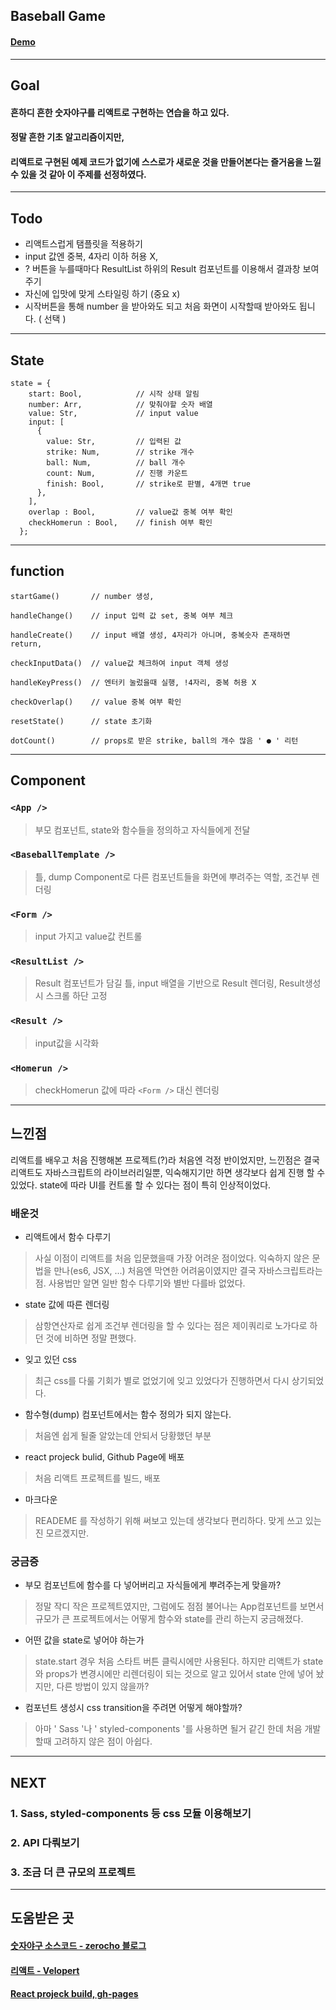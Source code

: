 ## Baseball Game 
#### [Demo](https://kyun92.github.io/react_baseballGame/)
---
## Goal
#### 흔하디 흔한 숫자야구를 리액트로 구현하는 연습을 하고 있다.
#### 정말 흔한 기초 알고리즘이지만,
#### 리액트로 구현된 예제 코드가 없기에 스스로가 새로운 것을 만들어본다는 즐거움을 느낄 수 있을 것 같아 이 주제를 선정하였다.

---
## Todo
- 리액트스럽게 탬플릿을 적용하기
- input 값엔 중복, 4자리 이하 허용 X,
- ? 버튼을 누를때마다 ResultList 하위의 Result 컴포넌트를 이용해서 결과창 보여주기
- 자신에 입맛에 맞게 스타일링 하기 (중요 x)
- 시작버튼을 통해 number 을 받아와도 되고 처음 화면이 시작할때 받아와도 됩니다. ( 선택 )
---
## State 
```
state = {
    start: Bool,            // 시작 상태 알림
    number: Arr,            // 맞춰야할 숫자 배열
    value: Str,             // input value
    input: [
      {
        value: Str,         // 입력된 값
        strike: Num,        // strike 개수
        ball: Num,          // ball 개수
        count: Num,         // 진행 카운트
        finish: Bool,       // strike로 판별, 4개면 true 
      },
    ],  
    overlap : Bool,         // value값 중복 여부 확인
    checkHomerun : Bool,    // finish 여부 확인 
  };
```
---
## function
```
startGame()       // number 생성,

handleChange()    // input 입력 값 set, 중복 여부 체크

handleCreate()    // input 배열 생성, 4자리가 아니며, 중복숫자 존재하면 return, 

checkInputData()  // value값 체크하여 input 객체 생성

handleKeyPress()  // 엔터키 눌렀을때 실행, !4자리, 중복 허용 X

checkOverlap()    // value 중복 여부 확인

resetState()      // state 초기화

dotCount()        // props로 받은 strike, ball의 개수 많음 ' ● ' 리턴 
```
---
## Component 
### `<App />`
> 부모 컴포넌트, state와 함수들을 정의하고 자식들에게 전달
### `<BaseballTemplate />`
>  틀, dump Component로 다른 컴포넌트들을 화면에 뿌려주는 역할, 조건부 렌더링
### `<Form />`
> input 가지고 value값 컨트롤
### `<ResultList />`
> Result 컴포넌트가 담길 틀, input 배열을 기반으로 Result 렌더링, Result생성시 스크롤 하단 고정
### `<Result />`
> input값을 시각화
### `<Homerun />`
> checkHomerun 값에 따라 `<Form />` 대신 렌더링 
---
## 느낀점
리액트를 배우고 처음 진행해본 프로젝트(?)라 처음엔 걱정 반이었지만, 느낀점은 결국 리액트도 자바스크립트의 라이브러리일뿐, 익숙해지기만 하면 생각보다 쉽게 진행 할 수 있었다. state에 따라 UI를 컨트롤 할 수 있다는 점이 특히 인상적이었다.

### 배운것
- 리액트에서 함수 다루기
> 사실 이점이 리액트를 처음 입문했을때 가장 어려운 점이었다. 익숙하지 않은 문법을 만나(es6, JSX, ...) 처음엔 막연한 어려움이였지만 결국 자바스크립트라는 점. 사용법만 알면 일반 함수 다루기와 별반 다를바 없었다.
- state 값에 따른 렌더링
> 삼항연산자로 쉽게 조건부 렌더링을 할 수 있다는 점은 제이쿼리로 노가다로 하던 것에 비하면 정말 편했다.
- 잊고 있던 css
> 최근 css를 다룰 기회가 별로 없었기에 잊고 있었다가 진행하면서 다시 상기되었다.
- 함수형(dump) 컴포넌트에서는 함수 정의가 되지 않는다.
> 처음엔 쉽게 될줄 알았는데 안되서 당황했던 부분
- react projeck bulid, Github Page에 배포
> 처음 리액트 프로젝트를 빌드, 배포
- 마크다운
> READEME 를 작성하기 위해 써보고 있는데 생각보다 편리하다. 맞게 쓰고 있는진 모르겠지만.

### 궁금증
- 부모 컴포넌트에 함수를 다 넣어버리고 자식들에게 뿌려주는게 맞을까?
> 정말 작디 작은 프로젝트였지만, 그럼에도 점점 불어나는 App컴포넌트를 보면서 규모가 큰 프로젝트에서는 어떻게 함수와 state를 관리 하는지 궁금해졌다.
- 어떤 값을 state로 넣어야 하는가
> state.start 경우 처음 스타트 버튼 클릭시에만 사용된다. 하지만 리액트가 state와 props가 변경시에만 리렌더링이 되는 것으로 알고 있어서 state 안에 넣어 놨지만, 다른 방법이 있지 않을까?
- 컴포넌트 생성시 css transition을 주려면 어떻게 해야할까?
> 아마 ' Sass '나 ' styled-components '를 사용하면 될거 같긴 한데 처음 개발할때 고려하지 않은 점이 아쉽다.

---
## NEXT
### 1. Sass, styled-components 등 css 모듈 이용해보기
### 2. API 다뤄보기
### 3. 조금 더 큰 규모의 프로젝트 

---
## 도움받은 곳


#### [숫자야구 소스코드 - zerocho 블로그](https://www.zerocho.com/category/JavaScript/post/573469602f5a261700434e03)
#### [리액트 - Velopert](https://velopert.com/reactjs-tutorials)
#### [React projeck build, gh-pages](https://github.com/gitname/react-gh-pages)